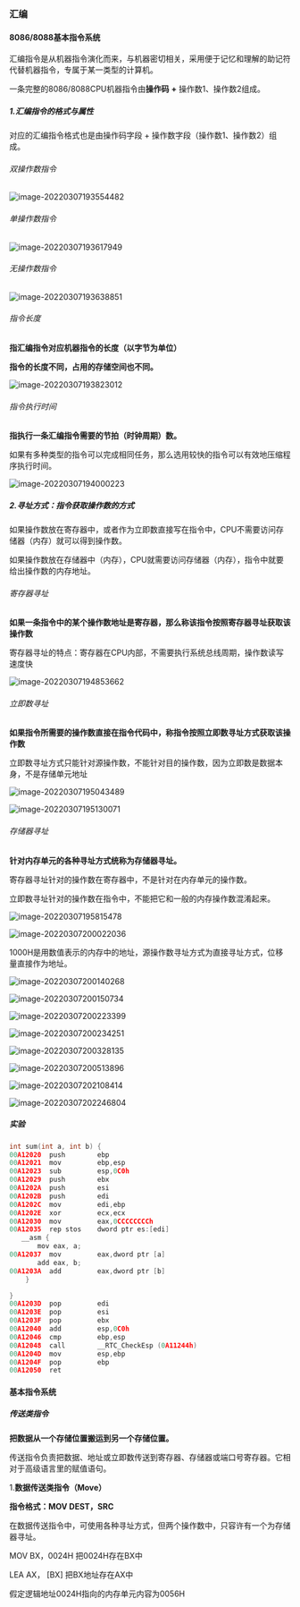 ### 汇编

#### 8086/8088基本指令系统

汇编指令是从机器指令演化而来，与机器密切相关，采用便于记忆和理解的助记符代替机器指令，专属于某一类型的计算机。

一条完整的8086/8088CPU机器指令由**操作码** **+** 操作数1、操作数2组成。

##### 1.汇编指令的格式与属性

对应的汇编指令格式也是由操作码字段 + 操作数字段（操作数1、操作数2）组成。

###### 双操作数指令

![image-20220307193554482](./17.assets/image-20220307193554482.png)

###### 单操作数指令

![image-20220307193617949](./17.assets/image-20220307193617949.png)

###### 无操作数指令

![image-20220307193638851](./17.assets/image-20220307193638851.png)

###### 指令长度

**指汇编指令对应机器指令的长度（以字节为单位）**

**指令的长度不同，占用的存储空间也不同。**

![image-20220307193823012](./17.assets/image-20220307193823012.png)

###### 指令执行时间

**指执行一条汇编指令需要的节拍（时钟周期）数。**

如果有多种类型的指令可以完成相同任务，那么选用较快的指令可以有效地压缩程序执行时间。

![image-20220307194000223](./17.assets/image-20220307194000223.png)

##### 2.寻址方式：**指令获取操作数的方式**

如果操作数放在寄存器中，或者作为立即数直接写在指令中，CPU不需要访问存储器（内存）就可以得到操作数。

如果操作数放在存储器中（内存），CPU就需要访问存储器（内存），指令中就要给出操作数的内存地址。

###### 寄存器寻址

**如果一条指令中的某个操作数地址是寄存器，那么称该指令按照寄存器寻址获取该操作数**

寄存器寻址的特点：寄存器在CPU内部，不需要执行系统总线周期，操作数读写速度快

![image-20220307194853662](./17.assets/image-20220307194853662.png)

###### 立即数寻址

**如果指令所需要的操作数直接在指令代码中，称指令按照立即数寻址方式获取该操作数**

立即数寻址方式只能针对源操作数，不能针对目的操作数，因为立即数是数据本身，不是存储单元地址

![image-20220307195043489](./17.assets/image-20220307195043489.png)

![image-20220307195130071](./17.assets/image-20220307195130071.png)

###### 存储器寻址

**针对内存单元的各种寻址方式统称为存储器寻址。**

寄存器寻址针对的操作数在寄存器中，不是针对在内存单元的操作数。

立即数寻址针对的操作数在指令中，不能把它和一般的内存操作数混淆起来。

![image-20220307195815478](./17.assets/image-20220307195815478.png)

![image-20220307200022036](./17.assets/image-20220307200022036.png)

1000H是用数值表示的内存中的地址，源操作数寻址方式为直接寻址方式，位移量直接作为地址。

![image-20220307200140268](./17.assets/image-20220307200140268.png)

![image-20220307200150734](./17.assets/image-20220307200150734.png)



![image-20220307200223399](./17.assets/image-20220307200223399.png)

![image-20220307200234251](./17.assets/image-20220307200234251.png)



![image-20220307200328135](./17.assets/image-20220307200328135.png)

![image-20220307200513896](./17.assets/image-20220307200513896.png)

![image-20220307202108414](./17.assets/image-20220307202108414.png)



![image-20220307202246804](./17.assets/image-20220307202246804.png)

##### 实验

```c
int sum(int a, int b) {
00A12020  push        ebp  
00A12021  mov         ebp,esp  
00A12023  sub         esp,0C0h  
00A12029  push        ebx  
00A1202A  push        esi  
00A1202B  push        edi  
00A1202C  mov         edi,ebp  
00A1202E  xor         ecx,ecx  
00A12030  mov         eax,0CCCCCCCCh  
00A12035  rep stos    dword ptr es:[edi]  
   __asm {
       mov eax, a;
00A12037  mov         eax,dword ptr [a]  
       add eax, b;
00A1203A  add         eax,dword ptr [b]  
    }

}
00A1203D  pop         edi  
00A1203E  pop         esi  
00A1203F  pop         ebx  
00A12040  add         esp,0C0h  
00A12046  cmp         ebp,esp  
00A12048  call        __RTC_CheckEsp (0A11244h)  
00A1204D  mov         esp,ebp  
00A1204F  pop         ebp  
00A12050  ret  
```



#### 基本指令系统

##### 传送类指令

**把数据从一个存储位置搬运到另一个存储位置。**

传送指令负责把数据、地址或立即数传送到寄存器、存储器或端口号寄存器。它相对于高级语言里的赋值语句。

1.**数据传送类指令（Move）** 

**指令格式：MOV DEST，SRC**

在数据传送指令中，可使用各种寻址方式，但两个操作数中，只容许有一个为存储器寻址。





MOV BX，0024H  把0024H存在BX中

LEA AX， [BX] 把BX地址存在AX中

假定逻辑地址0024H指向的内存单元内容为0056H

